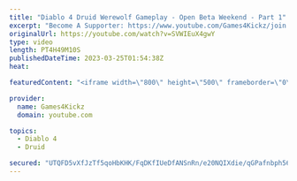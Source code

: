 ```yaml
---
title: "Diablo 4 Druid Werewolf Gameplay - Open Beta Weekend - Part 1"
excerpt: "Become A Supporter: https://www.youtube.com/Games4Kickz/join Lilith has returned to Sanctuary, summoned by a dark ritual ..."
originalUrl: https://youtube.com/watch?v=SVWIEuX4gwY
type: video
length: PT4H49M10S
publishedDateTime: 2023-03-25T01:54:38Z
heat: 

featuredContent: "<iframe width=\"800\" height=\"500\" frameborder=\"0\" src=\"https://www.youtube.com/embed/SVWIEuX4gwY\" allow=\"accelerometer; autoplay; encrypted-media; gyroscope; picture-in-picture\" allowfullscreen></iframe>"

provider:
  name: Games4Kickz
  domain: youtube.com

topics:
  - Diablo 4
  - Druid

secured: "UTQFD5vXfJzTf5qoHbKHK/FqDKfIUeDfANSnRn/e20NQIXdie/qGPafnbph56zN7LTWWSTgMbdCLTSs9EsfjNcreTl9wRA51R1MGc8rcMH8VFS9AbTwg3J3UTpSut+8vqdOmCnbMuDw6Lv8KLGTGwBI/UNvlpW7HQBPOjODOEeA21pSsTogwYIlsO13cPyjKt63CQjqAUqOvovMcBbSk6uyZtzXIhkvQfgb3LgPUBoAB77mq6OhAiRszR+CAfLXmufKUkUqtSiEbPhiGEzGcx7m7wDxLslUY2sQgUTrOobV8L6/THanudfIX6I6kXVwr6ytBu9Ac2TxHlEUKnam3ortNg3nlnUpXBN2jhpToaUTu6+ihhQUR0afNWqeO6Xt2F5ZIazoAv2LvjU5/8c84OWxKeQ8DYxy4AkCnPyafHkg=;TirtTzcFW7tWHkqkHs1hNQ=="
---
```


